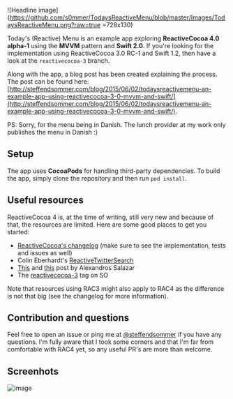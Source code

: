 ![Headline image](https://github.com/s0mmer/TodaysReactiveMenu/blob/master/Images/TodaysReactiveMenu.png?raw=true =728x130)

Today's (Reactive) Menu is an example app exploring **ReactiveCocoa 4.0 alpha-1** using the **MVVM** pattern and **Swift 2.0**. If you're looking for the implementation using ReactiveCocoa 3.0 RC-1 and Swift 1.2, then have a look at the `reactivecocoa-3` branch.

Along with the app, a blog post has been created explaining the process. The post can be found here: [http://steffendsommer.com/blog/2015/06/02/todaysreactivemenu-an-example-app-using-reactivecocoa-3-0-mvvm-and-swift/](http://steffendsommer.com/blog/2015/06/02/todaysreactivemenu-an-example-app-using-reactivecocoa-3-0-mvvm-and-swift/).

PS: Sorry, for the menu being in Danish. The lunch provider at my work only publishes the menu in Danish :)

## Setup
The app uses **CocoaPods** for handling third-party dependencies. To build the app, simply clone the repository and then run `pod install`.

## Useful resources
ReactiveCocoa 4 is, at the time of writing, still very new and because of that, the resources are limited. Here are some good places to get you started:

 - [ReactiveCocoa's changelog](https://github.com/ReactiveCocoa/ReactiveCocoa/blob/swift-development/CHANGELOG.md) (make sure to see the implementation, tests and issues as well)
 - Colin Eberhardt's [ReactiveTwitterSearch](https://github.com/ColinEberhardt/ReactiveTwitterSearch)
 - [This](http://nomothetis.svbtle.com/an-introduction-to-reactivecocoa) and [this](http://nomothetis.svbtle.com/reactivecocoa-ii-reacting-to-signals) post by Alexandros Salazar
 - The [reactivecocoa-3](http://stackoverflow.com/questions/tagged/reactive-cocoa-3) tag on SO

Note that resources using RAC3 might also apply to RAC4 as the difference is not that big (see the changelog for more information).

## Contribution and questions
Feel free to open an issue or ping me at [@steffendsommer](http://twitter.com/steffendsommer) if you have any questions. I'm fully aware that I took some corners and that I'm far from comfortable with RAC4 yet, so any useful PR's are more than welcome.


## Screenhots
![image](https://github.com/s0mmer/TodaysReactiveMenu/blob/master/Images/screenshot.png?raw=true)

